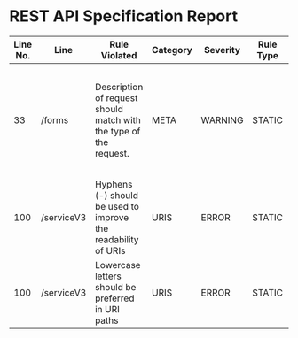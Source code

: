 REST API Specification Report
=============================
| Line No. | Line       | Rule Violated                                                     | Category | Severity | Rule Type | Software Quality Attributes    | Improvement Suggestion                                                                                                   |
| -------- | ---------- | ----------------------------------------------------------------- | -------- | -------- | --------- | ------------------------------ | ------------------------------------------------------------------------------------------------------------------------ |
| 33       | /forms     | Description of request should match with the type of the request. | META     | WARNING  | STATIC    | MAINTAINABILITY                | GET must be used to retrieve a representation of a resource a not for other purposes The request should be of type: POST |
| 100      | /serviceV3 | Hyphens (-) should be used to improve the readability of URIs     | URIS     | ERROR    | STATIC    | COMPATIBILITY, MAINTAINABILITY | Use hyphens to improve the readability of the segments                                                                   |
| 100      | /serviceV3 | Lowercase letters should be preferred in URI paths                | URIS     | ERROR    | STATIC    | COMPATIBILITY, MAINTAINABILITY | Change uppercase letters to lowercase letters                                                                            |